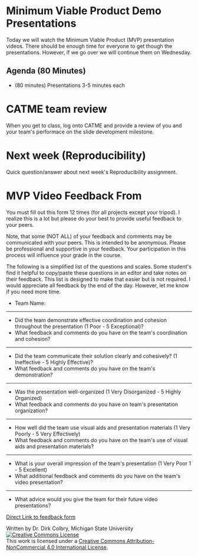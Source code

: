 # Minimum Viable Product Demo Presentations


Today we will watch the Minimum Viable Product (MVP) presentation videos.  There should be enough time for everyone to get though the presentations. However, if we go over we will continue them on Wednesday.

## Agenda (80 Minutes)

- (80 minutes) Presentations 3-5 minutes each


# CATME team review

When you get to class, log onto CATME and provide a review of you and your team's performace on the slide development milestone.

# Next week (Reproducibility)

Quick question/answer about next week's Reproducibility assignment.


# MVP Video Feedback From

You must fill out this form 12 times (for all projects except your tripod).  I realize this is a lot but please do your best to provide useful feedback to your peers. 

Note, that some (NOT ALL) of your feedback and comments may be communicated with your peers.  This is intended to be anonymous. Please be professional and supportive in your feedback. Your participation in this process will influence your grade in the course. 

The following is a simplified list of the questions and scales.  Some student's find it helpful to copy/paste these questions in an editor and take notes on their feedback.  This list is designed to make that easier but is not required.  I would appreciate all feedback by the end of the day. However, let me know if you need more time.   

* Team Name:
---
* Did the team demonstrate effective coordination and cohesion throughout the presentation (1 Poor - 5 Exceptional)?
* What feedback and comments do you have on the team's coordination and cohesion?
----
* Did the team communicate their solution clearly and cohesively? (1 Ineffective - 5 Highly Effective)?
* What feedback and comments do you have on the team's demonstration?
----
* Was the presentation well-organized (1 Very Disorganized - 5 Highly Organized)
* What feedback and comments do you have on team's presentation organization?
----
* How well did the team use visual aids and presentation materials (1 Very Poorly - 5 Very Effectively)
* What feedback and comments do you have on the team's use of visual aids and presentation materials?
----
* What is your overall impression of the team's presentation (1 Very Poor
1 - 5 Excellent)
* What additional feedback and comments do you have on the team's video presentation?
----
* What advice would you give the team for their future video presentations? 


[Direct Link to feedback form](https://docs.google.com/forms/d/e/1FAIpQLScg8XQDaTkxtvjtoO4TmHMjdUW1hnBZQFAJHCIn_WKbl08ZVw/viewform)

Written by Dr. Dirk Colbry, Michigan State University
<a rel="license" href="http://creativecommons.org/licenses/by-nc/4.0/"><img alt="Creative Commons License" style="border-width:0" src="https://i.creativecommons.org/l/by-nc/4.0/88x31.png" /></a><br />This work is licensed under a <a rel="license" href="http://creativecommons.org/licenses/by-nc/4.0/">Creative Commons Attribution-NonCommercial 4.0 International License</a>.
